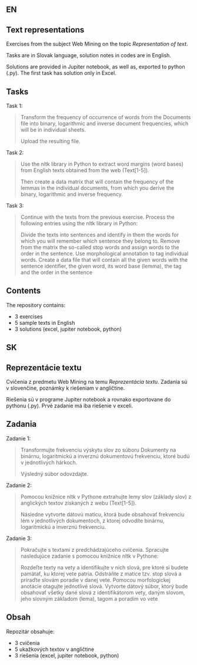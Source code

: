 ## EN
## Text representations

Exercises from the subject Web Mining on the topic *Representation of text*.

Tasks are in Slovak language, solution notes in codes are in English.

Solutions are provided in Jupiter notebook, as well as, exported to python (.py).
The first task has solution only in Excel.

## Tasks

Task 1:
> Transform the frequency of occurrence of words from the Documents file into binary, logarithmic and inverse document frequencies, which will be in individual sheets.
>
> Upload the resulting file.

Task 2:
> Use the nltk library in Python to extract word margins (word bases) from English texts obtained from the web (Text[1-5]).
>
> Then create a data matrix that will contain the frequency of the lemmas in the individual documents, from which you derive the binary, logarithmic and inverse frequency.


Task 3:
> Continue with the texts from the previous exercise. Process the following entries using the nltk library in Python:
>
> Divide the texts into sentences and identify in them the words for which you will remember which sentence they belong to. Remove from the matrix the so-called stop words and assign words to the order in the sentence. Use morphological annotation to tag individual words. Create a data file that will contain all the given words with the sentence identifier, the given word, its word base (lemma), the tag and the order in the sentence

## Contents

The repository contains:

- 3 exercises
- 5 sample texts in English
- 3 solutions (excel, jupiter notebook, python)


## SK
## Reprezentácie textu

Cvičenia z predmetu Web Mining na temu *Reprezentácia textu*.
Zadania sú v slovenčine, poznámky k riešeniam v angličtine.

Riešenia sú v programe Jupiter notebook a rovnako exportovane do pythonu (.py).
Prvé zadanie má iba riešenie v exceli.

## Zadania

Zadanie 1:
> Transformujte frekvenciu výskytu slov zo súboru Dokumenty na binárnu, logaritmickú a inverznú dokumentovú frekvenciu, ktoré budú v jednotlivých hárkoch.
>
> Výsledný súbor odovzdajte.

Zadanie 2:
> Pomocou knižnice nltk v Pythone extrahujte lemy slov (základy slov) z anglických textov získaných z webu (Text[1-5]).
>
> Následne vytvorte dátovú maticu, ktorá bude obsahovať frekvenciu lém v jednotlivých dokumentoch, z ktorej odvodíte binárnu, logaritmickú a inverznú frekvenciu.


Zadanie 3:
> Pokračujte s textami z predchádzajúceho cvičenia. Spracujte nasledujúce zadanie s pomocou knižnice nltk v Pythone:
>
> Rozdeľte texty na vety a identifikujte v nich slová, pre ktoré si budete pamätať, ku ktorej vete patria. Odstráňte z matice tzv. stop slová a priraďte slovám poradie v danej vete. Pomocou morfologickej anotácie otagujte jednotlivé slová. Vytvorte dátový súbor, ktorý bude obsahovať všetky dané slová z identifikátorom vety, daným slovom, jeho slovným základom (lema), tagom a poradím vo vete

## Obsah

Repozitár obsahuje:

- 3 cvičenia
- 5 ukažkových textov v angličtine
- 3 riešenia (excel, jupiter notebook, python)
